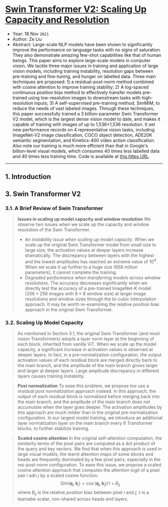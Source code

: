 # [Swin Transformer V2: Scaling Up Capacity and Resolution](https://arxiv.org/abs/2111.09883)

* Year: 18 Nov `2021`
* Author: Ze Liu
* Abstract: Large-scale NLP models have been shown to significantly improve the performance on language tasks with no signs of saturation. They also demonstrate amazing few-shot capabilities like that of human beings. This paper aims to explore large-scale models in computer vision. We tackle three major issues in training and application of large vision models, including training instability, resolution gaps between pre-training and fine-tuning, and hunger on labelled data. Three main techniques are proposed: 1) a residual-post-norm method combined with cosine attention to improve training stability; 2) A log-spaced continuous position bias method to effectively transfer models pre-trained using low-resolution images to downstream tasks with high-resolution inputs; 3) A self-supervised pre-training method, SimMIM, to reduce the needs of vast labeled images. Through these techniques, this paper successfully trained a 3 billion-parameter Swin Transformer V2 model, which is the largest dense vision model to date, and makes it capable of training with images of up to 1,536$\times$1,536 resolution. It set new performance records on 4 representative vision tasks, including ImageNet-V2 image classification, COCO object detection, ADE20K semantic segmentation, and Kinetics-400 video action classification. Also note our training is much more efficient than that in Google's billion-level visual models, which consumes 40 times less labelled data and 40 times less training time. Code is available at [this https URL](https://github.com/microsoft/Swin-Transformer).

----------------------------------------------------------------------------------------------------

## 1. Introduction

## 3. Swin Transformer V2
### 3.1. A Brief Review of Swin Transformer

> **Issues in scaling up model capacity and window resolution** We observe two issues when we scale up the capacity and window resolution of the Swin Transformer.
> * *An instability issue when scaling up model capacity*. When we scale up the original Swin Transformer model from small size to large size, the activation values at deeper layers increase dramatically. The  discrepancy  between layers with the highest and the lowest amplitudes has reached an extreme value of $10^{4}$. When we scale it up further to a huge size (658 million parameters), it cannot complete the training.
> * *Degraded performance when transferring models across window resolutions*. The accuracy decreases significantly when we directly test the accuracy of a pre-trained ImageNet-K model ($256 \times 256$ images with $8 \times 8$ window size) at larger image resolutions and window sizes through the bi-cubic interpolation approach. It may be worth re-examining the relative position bias approach in the original Swin Transformer.

### 3.2. Scaling Up Model Capacity

> As mentioned in Section 3.1, the original Swin Transformer (and most vision Transformers) adopts a layer norm layer at the beginning of each block, inherited from vanilla ViT. When we scale up the model capacity, a significant increase in activation values is observed at deeper layers. In fact, in a pre-normalization configuration, the output activation values of each residual block are merged directly back to the main branch, and the amplitude of the main branch grows larger and larger at deeper layers. Large amplitude discrepancy in different layers causes training instability.

> **Post normalization** To ease this problem, we propose too use a *residual post normalization* approach instead. In this approach, the output of  each residual block is normalized before merging back into the main branch, and the amplitude of the main branch does not accumulate when the layer goes deeper. The activation amplitudes by this approach are much milder than in the original pre-normalization configuration.
> In our largest model training, we introduce an additional layer normalization layer on the main branch every 6 Transformer blocks, to further stabilize training.

> **Scaled cosine attention** In the original self-attention computation, the similarity terms of the pixel pairs are computed as a dot product of the query and key vectors. We find that when this approach is used in large visual models, the learnt attention maps of some blocks and heads are frequently dominated by a few pixel pairs, especially in the res-post-norm configuration. To ease this issue, we propose a scaled cosine attention approach that computes the attention logit of a pixel pair $i$ adn $j$ by a scaled cosine function:
> $$\text{Sim}(\textbf{q}_{i}, \textbf{k}_{j}) = \cos(\textbf{q}_{i}, \textbf{k}_{j})/\tau + B_{ij}$$
> where $B_{ij}$ is the relative position bias between pixel $i$ and $j$; $\tau$ is a learnabe scalar, non-shared across heads and layers.
